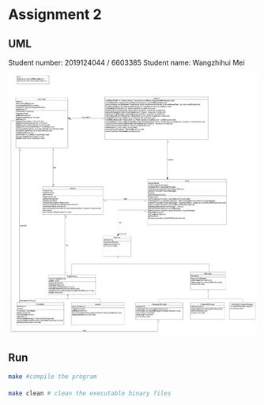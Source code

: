 # Assignment 2
## UML
Student number: 2019124044 / 6603385
Student name: Wangzhihui Mei

![](./UML.jpg)


## Run
```sh
make #compile the program

make clean # clean the executable binary files





